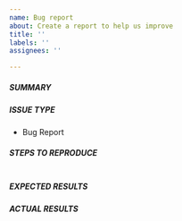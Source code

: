 ```yaml
---
name: Bug report
about: Create a report to help us improve
title: ''
labels: ''
assignees: ''

---
```

<!--- Verify first that your issue is not already reported on GitHub -->

##### SUMMARY
<!--- Explain the problem briefly below -->

##### ISSUE TYPE
- Bug Report

##### STEPS TO REPRODUCE
<!--- Describe exactly how to reproduce the problem, using a minimal test-case -->
```paste below

```

##### EXPECTED RESULTS
<!--- Describe what you expected to happen when running the steps above -->


##### ACTUAL RESULTS
<!--- Describe what actually happened. If possible run with extra verbosity (-vvvv) -->

<!--- Paste verbatim command output between quotes -->
```paste below

```
